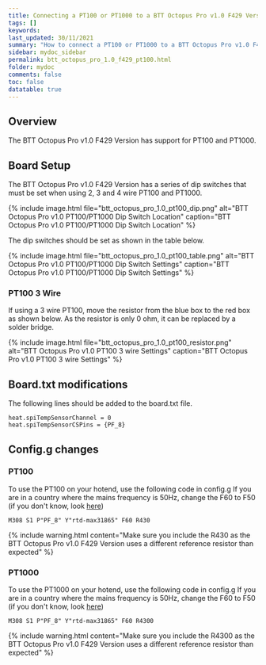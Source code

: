 ```yaml
---
title: Connecting a PT100 or PT1000 to a BTT Octopus Pro v1.0 F429 Version
tags: []
keywords: 
last_updated: 30/11/2021
summary: "How to connect a PT100 or PT1000 to a BTT Octopus Pro v1.0 F429 Version"
sidebar: mydoc_sidebar
permalink: btt_octopus_pro_1.0_f429_pt100.html
folder: mydoc
comments: false
toc: false
datatable: true
---
```


## Overview

The BTT Octopus Pro v1.0 F429 Version has support for PT100 and PT1000.  

## Board Setup

The BTT Octopus Pro v1.0 F429 Version has a series of dip switches that must be set when using 2, 3 and 4 wire PT100 and PT1000.  

{% include image.html file="btt_octopus_pro_1.0_pt100_dip.png" alt="BTT Octopus Pro v1.0 PT100/PT1000 Dip Switch Location" caption="BTT Octopus Pro v1.0 PT100/PT1000 Dip Switch Location" %}  

The dip switches should be set as shown in the table below.  

{% include image.html file="btt_octopus_pro_1.0_pt100_table.png" alt="BTT Octopus Pro v1.0 PT100/PT1000 Dip Switch Settings" caption="BTT Octopus Pro v1.0 PT100/PT1000 Dip Switch Settings" %}  

### PT100 3 Wire

If using a 3 wire PT100, move the resistor from the blue box to the red box as shown below. As the resistor is only 0 ohm, it can be replaced by a solder bridge.  

{% include image.html file="btt_octopus_pro_1.0_pt100_resistor.png" alt="BTT Octopus Pro v1.0 PT100 3 wire Settings" caption="BTT Octopus Pro v1.0 PT100 3 wire Settings" %}  

## Board.txt modifications

The following lines should be added to the board.txt file.

```text
heat.spiTempSensorChannel = 0
heat.spiTempSensorCSPins = {PF_8}
```

## Config.g changes

### PT100

To use the PT100 on your hotend, use the following code in config.g
If you are in a country where the mains frequency is 50Hz, change the F60 to F50 (if you don't know, look [here](https://www.oaktreeproducts.com/img/product/description/List%20of%20Worldwide%20AC%20Voltages.pdf))

```text
M308 S1 P"PF_8" Y"rtd-max31865" F60 R430
```

{% include warning.html content="Make sure you include the R430 as the BTT Octopus Pro v1.0 F429 Version uses a different reference resistor than expected" %}

### PT1000

To use the PT1000 on your hotend, use the following code in config.g
If you are in a country where the mains frequency is 50Hz, change the F60 to F50 (if you don't know, look [here](https://www.oaktreeproducts.com/img/product/description/List%20of%20Worldwide%20AC%20Voltages.pdf))

```text
M308 S1 P"PF_8" Y"rtd-max31865" F60 R4300
```

{% include warning.html content="Make sure you include the R4300 as the BTT Octopus Pro v1.0 F429 Version uses a different reference resistor than expected" %}
